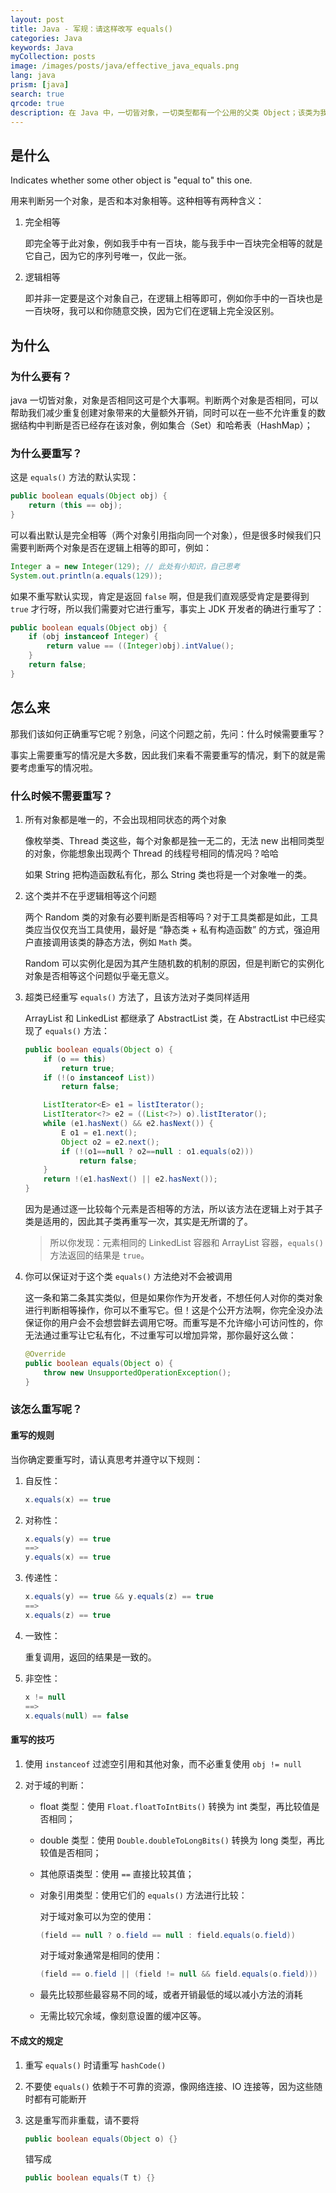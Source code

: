 ```yaml
---
layout: post
title: Java - 军规：请这样改写 equals()
categories: Java
keywords: Java
myCollection: posts
image: /images/posts/java/effective_java_equals.png
lang: java
prism: [java]
search: true
qrcode: true
description: 在 Java 中，一切皆对象，一切类型都有一个公用的父类 Object；该类为我们预留了大部分每个类都需要用到的方法，其中就包含了这一方法。
---
```


## 是什么

Indicates whether some other object is "equal to" this one.

用来判断另一个对象，是否和本对象相等。这种相等有两种含义：

1. 完全相等

    即完全等于此对象，例如我手中有一百块，能与我手中一百块完全相等的就是它自己，因为它的序列号唯一，仅此一张。

2. 逻辑相等

    即并非一定要是这个对象自己，在逻辑上相等即可，例如你手中的一百块也是一百块呀，我可以和你随意交换，因为它们在逻辑上完全没区别。

## 为什么

### 为什么要有？

java 一切皆对象，对象是否相同这可是个大事啊。判断两个对象是否相同，可以帮助我们减少重复创建对象带来的大量额外开销，同时可以在一些不允许重复的数据结构中判断是否已经存在该对象，例如集合（Set）和哈希表（HashMap）；

### 为什么要重写？

这是 `equals()` 方法的默认实现：

```java
public boolean equals(Object obj) {
    return (this == obj);
}
```

可以看出默认是完全相等（两个对象引用指向同一个对象），但是很多时候我们只需要判断两个对象是否在逻辑上相等的即可，例如：

```java
Integer a = new Integer(129); // 此处有小知识，自己思考
System.out.println(a.equals(129));
```

如果不重写默认实现，肯定是返回 `false` 啊，但是我们直观感受肯定是要得到 `true` 才行呀，所以我们需要对它进行重写，事实上 JDK 开发者的确进行重写了：

```java
public boolean equals(Object obj) {
    if (obj instanceof Integer) {
        return value == ((Integer)obj).intValue();
    }
    return false;
}
```

## 怎么来

那我们该如何正确重写它呢？别急，问这个问题之前，先问：什么时候需要重写？

事实上需要重写的情况是大多数，因此我们来看不需要重写的情况，剩下的就是需要考虑重写的情况啦。

### 什么时候不需要重写？

1. 所有对象都是唯一的，不会出现相同状态的两个对象

    像枚举类、Thread 类这些，每个对象都是独一无二的，无法 new 出相同类型的对象，你能想象出现两个 Thread 的线程号相同的情况吗？哈哈

    如果 String 把构造函数私有化，那么 String 类也将是一个对象唯一的类。

2. 这个类并不在乎逻辑相等这个问题

    两个 Random 类的对象有必要判断是否相等吗？对于工具类都是如此，工具类应当仅仅充当工具使用，最好是 “静态类 + 私有构造函数” 的方式，强迫用户直接调用该类的静态方法，例如 `Math` 类。

    Random 可以实例化是因为其产生随机数的机制的原因，但是判断它的实例化对象是否相等这个问题似乎毫无意义。

3. 超类已经重写 `equals()` 方法了，且该方法对子类同样适用

    ArrayList 和 LinkedList 都继承了 AbstractList 类，在 AbstractList 中已经实现了 `equals()` 方法：

    ```java
    public boolean equals(Object o) {
        if (o == this)
            return true;
        if (!(o instanceof List))
            return false;

        ListIterator<E> e1 = listIterator();
        ListIterator<?> e2 = ((List<?>) o).listIterator();
        while (e1.hasNext() && e2.hasNext()) {
            E o1 = e1.next();
            Object o2 = e2.next();
            if (!(o1==null ? o2==null : o1.equals(o2)))
                return false;
        }
        return !(e1.hasNext() || e2.hasNext());
    }
    ```

    因为是通过逐一比较每个元素是否相等的方法，所以该方法在逻辑上对于其子类是适用的，因此其子类再重写一次，其实是无所谓的了。

    > 所以你发现：元素相同的 LinkedList 容器和 ArrayList 容器，`equals()` 方法返回的结果是 `true`。

4. 你可以保证对于这个类 `equals()` 方法绝对不会被调用

    这一条和第二条其实类似，但是如果你作为开发者，不想任何人对你的类对象进行判断相等操作，你可以不重写它。但！这是个公开方法啊，你完全没办法保证你的用户会不会想尝鲜去调用它呀。而重写是不允许缩小可访问性的，你无法通过重写让它私有化，不过重写可以增加异常，那你最好这么做：

    ```java
    @Override
    public boolean equals(Object o) {
        throw new UnsupportedOperationException();
    }
    ```

### 该怎么重写呢？

#### 重写的规则

当你确定要重写时，请认真思考并遵守以下规则：

1. 自反性：

    ```java
    x.equals(x) == true
    ```

2. 对称性：

    ```java
    x.equals(y) == true
    ==>
    y.equals(x) == true
    ```

3. 传递性：

    ```java
    x.equals(y) == true && y.equals(z) == true
    ==>
    x.equals(z) == true
    ```

4. 一致性：

    重复调用，返回的结果是一致的。

5. 非空性：

    ```java
    x != null
    ==>
    x.equals(null) == false
    ```

#### 重写的技巧

1. 使用 `instanceof` 过滤空引用和其他对象，而不必重复使用 `obj != null`

2. 对于域的判断：

    * float 类型：使用 `Float.floatToIntBits()` 转换为 int 类型，再比较值是否相同；
    * double 类型：使用 `Double.doubleToLongBits()` 转换为 long 类型，再比较值是否相同；
    * 其他原语类型：使用 `==` 直接比较其值；
    * 对象引用类型：使用它们的 `equals()` 方法进行比较：

        对于域对象可以为空的使用：

        ```java
        (field == null ? o.field == null : field.equals(o.field))
        ```

        对于域对象通常是相同的使用：

        ```java
        (field == o.field || (field != null && field.equals(o.field)))
        ```

    * 最先比较那些最容易不同的域，或者开销最低的域以减小方法的消耗

    * 无需比较冗余域，像刻意设置的缓冲区等。

#### 不成文的规定

1. 重写 `equals()` 时请重写 `hashCode()`

2. 不要使 `equals()` 依赖于不可靠的资源，像网络连接、IO 连接等，因为这些随时都有可能断开

3. 这是重写而非重载，请不要将 

    ```java
    public boolean equals(Object o) {}
    ```

    错写成

    ```java
    public boolean equals(T t) {}
    ```